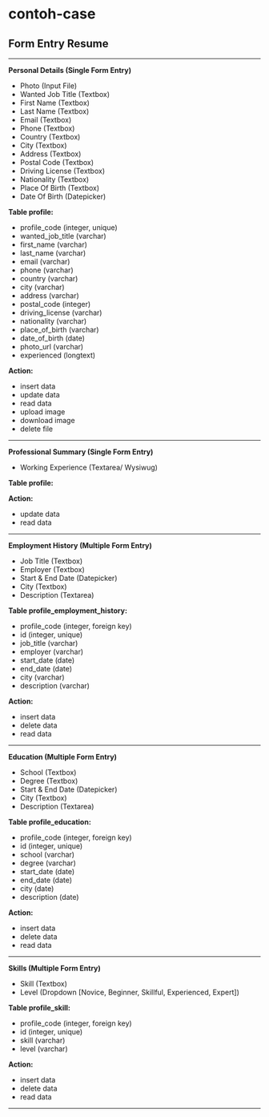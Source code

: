 # contoh-case

## **Form Entry Resume**

---

**Personal Details (Single Form Entry)**

- Photo (Input File)
- Wanted Job Title (Textbox)
- First Name (Textbox)
- Last Name (Textbox)
- Email (Textbox)
- Phone (Textbox)
- Country (Textbox)
- City (Textbox)
- Address (Textbox)
- Postal Code (Textbox)
- Driving License (Textbox)
- Nationality (Textbox)
- Place Of Birth (Textbox)
- Date Of Birth (Datepicker)

**Table profile:**

- profile_code (integer, unique)
- wanted_job_title (varchar)
- first_name (varchar)
- last_name (varchar)
- email (varchar)
- phone (varchar)
- country (varchar)
- city (varchar)
- address (varchar)
- postal_code (integer)
- driving_license (varchar)
- nationality (varchar)
- place_of_birth (varchar)
- date_of_birth (date)
- photo_url (varchar)
- experienced (longtext)

**Action:**

- insert data
- update data
- read data
- upload image
- download image
- delete file

---

**Professional Summary (Single Form Entry)**

- Working Experience (Textarea/ Wysiwug)

**Table profile:**

**Action:**

- update data
- read data

---

**Employment History (Multiple Form Entry)**

- Job Title (Textbox)
- Employer (Textbox)
- Start & End Date (Datepicker)
- City (Textbox)
- Description (Textarea)

**Table profile_employment_history:**

- profile_code (integer, foreign key)
- id (integer, unique)
- job_title (varchar)
- employer (varchar)
- start_date (date)
- end_date (date)
- city (varchar)
- description (varchar)

**Action:**

- insert data
- delete data
- read data

---

**Education (Multiple Form Entry)**

- School (Textbox)
- Degree (Textbox)
- Start & End Date (Datepicker)
- City (Textbox)
- Description (Textarea)

**Table profile_education:**

- profile_code (integer, foreign key)
- id (integer, unique)
- school (varchar)
- degree (varchar)
- start_date (date)
- end_date (date)
- city (date)
- description (date)

**Action:**

- insert data
- delete data
- read data

---

**Skills (Multiple Form Entry)**

- Skill (Textbox)
- Level (Dropdown [Novice, Beginner, Skillful, Experienced, Expert])

**Table profile_skill:**

- profile_code (integer, foreign key)
- id (integer, unique)
- skill (varchar)
- level (varchar)

**Action:**

- insert data
- delete data
- read data

---
